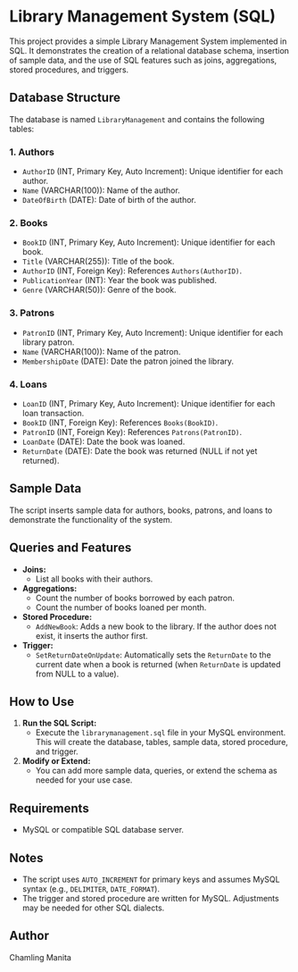 # Library Management System (SQL)

This project provides a simple Library Management System implemented in SQL. It demonstrates the creation of a relational database schema, insertion of sample data, and the use of SQL features such as joins, aggregations, stored procedures, and triggers.

## Database Structure

The database is named `LibraryManagement` and contains the following tables:

### 1. Authors
- `AuthorID` (INT, Primary Key, Auto Increment): Unique identifier for each author.
- `Name` (VARCHAR(100)): Name of the author.
- `DateOfBirth` (DATE): Date of birth of the author.

### 2. Books
- `BookID` (INT, Primary Key, Auto Increment): Unique identifier for each book.
- `Title` (VARCHAR(255)): Title of the book.
- `AuthorID` (INT, Foreign Key): References `Authors(AuthorID)`.
- `PublicationYear` (INT): Year the book was published.
- `Genre` (VARCHAR(50)): Genre of the book.

### 3. Patrons
- `PatronID` (INT, Primary Key, Auto Increment): Unique identifier for each library patron.
- `Name` (VARCHAR(100)): Name of the patron.
- `MembershipDate` (DATE): Date the patron joined the library.

### 4. Loans
- `LoanID` (INT, Primary Key, Auto Increment): Unique identifier for each loan transaction.
- `BookID` (INT, Foreign Key): References `Books(BookID)`.
- `PatronID` (INT, Foreign Key): References `Patrons(PatronID)`.
- `LoanDate` (DATE): Date the book was loaned.
- `ReturnDate` (DATE): Date the book was returned (NULL if not yet returned).

## Sample Data

The script inserts sample data for authors, books, patrons, and loans to demonstrate the functionality of the system.

## Queries and Features

- **Joins:**
  - List all books with their authors.
- **Aggregations:**
  - Count the number of books borrowed by each patron.
  - Count the number of books loaned per month.
- **Stored Procedure:**
  - `AddNewBook`: Adds a new book to the library. If the author does not exist, it inserts the author first.
- **Trigger:**
  - `SetReturnDateOnUpdate`: Automatically sets the `ReturnDate` to the current date when a book is returned (when `ReturnDate` is updated from NULL to a value).

## How to Use

1. **Run the SQL Script:**
   - Execute the `librarymanagement.sql` file in your MySQL environment. This will create the database, tables, sample data, stored procedure, and trigger.
2. **Modify or Extend:**
   - You can add more sample data, queries, or extend the schema as needed for your use case.

## Requirements
- MySQL or compatible SQL database server.

## Notes
- The script uses `AUTO_INCREMENT` for primary keys and assumes MySQL syntax (e.g., `DELIMITER`, `DATE_FORMAT`).
- The trigger and stored procedure are written for MySQL. Adjustments may be needed for other SQL dialects.


## Author
Chamling Manita
